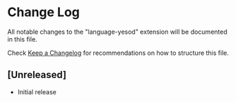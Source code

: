 # Change Log

All notable changes to the "language-yesod" extension will be documented in this file.

Check [Keep a Changelog](http://keepachangelog.com/) for recommendations on how to structure this file.

## [Unreleased]

- Initial release
